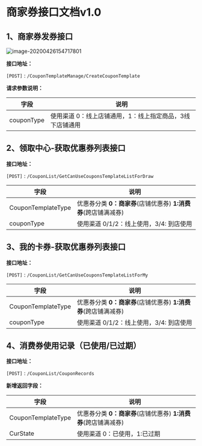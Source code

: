 # 商家券接口文档v1.0

## 1、商家券发券接口

![image-20200426154717801](https://icon.qiantucdn.com/20200426/88d94e7d247c93da8fd9f9be4ee7eca32)



**接口地址：**

`[POST]`  :  `/CouponTemplateManage/CreateCouponTemplate`

**请求参数说明：**

| 字段       | 说明                                                     |
| ---------- | -------------------------------------------------------- |
| couponType | 使用渠道 0：线上店铺通用，1：线上指定商品，3线下店铺通用 |



## 2、领取中心-获取优惠券列表接口

**接口地址：**

`[POST]`  :  `/CouponList/GetCanUseCouponsTemplateListForDraw`

| 字段               | 说明                                                         |
| ------------------ | ------------------------------------------------------------ |
| CouponTemplateType | 优惠券分类   **0：商家券**(店铺优惠券)  **1:消费券**(跨店铺满减券) |
| couponType         | 使用渠道    0/1/2：线上使用，3/4: 到店使用                   |



## 3、我的卡券-获取优惠券列表接口

**接口地址：**

`[POST]`  :  `/CouponList/GetCanUseCouponsTemplateListForMy`



| 字段               | 说明                                                         |
| ------------------ | ------------------------------------------------------------ |
| CouponTemplateType | 优惠券分类   **0：商家券**(店铺优惠券)  **1:消费券**(跨店铺满减券) |
| couponType         | 使用渠道    0/1/2：线上使用，3/4: 到店使用                   |

## 4、消费券使用记录（已使用/已过期）

**接口地址：**

`[POST]`  :  `/CouponList/CouponRecords`

**新增返回字段：**

| 字段               | 说明                                                         |
| ------------------ | ------------------------------------------------------------ |
| CouponTemplateType | 优惠券分类   **0：商家券**(店铺优惠券)  **1:消费券**(跨店铺满减券) |
| CurState           | 使用渠道    0：已使用，1:已过期                              |
